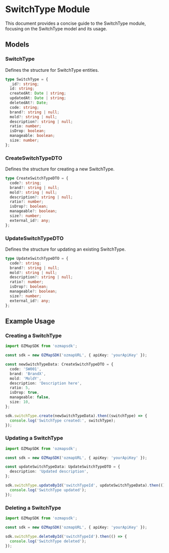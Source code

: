 # SwitchType Module

This document provides a concise guide to the SwitchType module, focusing on the SwitchType model and its usage.

## Models

### SwitchType

Defines the structure for SwitchType entities.

```typescript
type SwitchType = {
  _id?: string;
  id: string;
  createdAt: Date | string;
  updatedAt: Date | string;
  deletedAt?: Date;
  code: string;
  brand?: string | null;
  mold?: string | null;
  description?: string | null;
  ratio: number;
  isDrop: boolean;
  manageable: boolean;
  size: number;
};
```

### CreateSwitchTypeDTO

Defines the structure for creating a new SwitchType.

```typescript
type CreateSwitchTypeDTO = {
  code?: string;
  brand?: string | null;
  mold?: string | null;
  description?: string | null;
  ratio?: number;
  isDrop?: boolean;
  manageable?: boolean;
  size?: number;
  external_id?: any;
};
```

### UpdateSwitchTypeDTO

Defines the structure for updating an existing SwitchType.

```typescript
type UpdateSwitchTypeDTO = {
  code?: string;
  brand?: string | null;
  mold?: string | null;
  description?: string | null;
  ratio?: number;
  isDrop?: boolean;
  manageable?: boolean;
  size?: number;
  external_id?: any;
};
```

## Example Usage

### Creating a SwitchType

```typescript
import OZMapSDK from 'ozmapsdk';

const sdk = new OZMapSDK('ozmapURL', { apiKey: 'yourApiKey' });

const newSwitchTypeData: CreateSwitchTypeDTO = {
  code: 'SW001',
  brand: 'BrandX',
  mold: 'MoldY',
  description: 'Description here',
  ratio: 5,
  isDrop: true,
  manageable: false,
  size: 10,
};

sdk.switchType.create(newSwitchTypeData).then((switchType) => {
  console.log('SwitchType created:', switchType);
});
```

### Updating a SwitchType

```typescript
import OZMapSDK from 'ozmapsdk';

const sdk = new OZMapSDK('ozmapURL', { apiKey: 'yourApiKey' });

const updateSwitchTypeData: UpdateSwitchTypeDTO = {
  description: 'Updated description',
};

sdk.switchType.updateById('switchTypeId', updateSwitchTypeData).then(() => {
  console.log('SwitchType updated');
});
```

### Deleting a SwitchType

```typescript
import OZMapSDK from 'ozmapsdk';

const sdk = new OZMapSDK('ozmapURL', { apiKey: 'yourApiKey' });

sdk.switchType.deleteById('switchTypeId').then(() => {
  console.log('SwitchType deleted');
});
```

